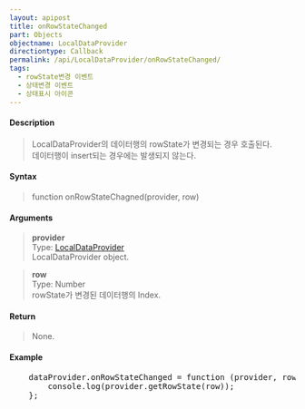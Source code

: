 ```yaml
---
layout: apipost
title: onRowStateChanged
part: Objects
objectname: LocalDataProvider
directiontype: Callback
permalink: /api/LocalDataProvider/onRowStateChanged/
tags:
  - rowState변경 이벤트
  - 상태변경 이벤트
  - 상태표시 아이콘
---
```



#### Description

> LocalDataProvider의 데이터행의 rowState가 변경되는 경우 호출된다.  
> 데이터행이 insert되는 경우에는 발생되지 않는다.

#### Syntax

> function onRowStateChagned(provider, row)

#### Arguments

> **provider**  
> Type: [LocalDataProvider](/api/LocalDataProvider/)  
> LocalDataProvider object.

> **row**  
> Type: Number  
> rowState가 변경된 데이터행의 Index.

#### Return

> None.

#### Example

<pre class="prettyprint">
    dataProvider.onRowStateChanged = function (provider, row) {
        console.log(provider.getRowState(row));
    };
</pre>

